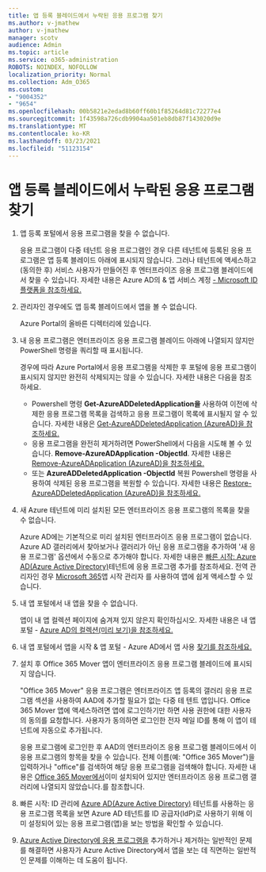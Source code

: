 ```yaml
---
title: 앱 등록 블레이드에서 누락된 응용 프로그램 찾기
ms.author: v-jmathew
author: v-jmathew
manager: scotv
audience: Admin
ms.topic: article
ms.service: o365-administration
ROBOTS: NOINDEX, NOFOLLOW
localization_priority: Normal
ms.collection: Adm_O365
ms.custom:
- "9004352"
- "9654"
ms.openlocfilehash: 00b5821e2edad8b60ff60b1f85264d81c72277e4
ms.sourcegitcommit: 1f43598a726cdb9904aa501eb8db87f143020d9e
ms.translationtype: MT
ms.contentlocale: ko-KR
ms.lasthandoff: 03/23/2021
ms.locfileid: "51123154"
---
```

# <a name="find-missing-applications-on-app-registration-blade"></a>앱 등록 블레이드에서 누락된 응용 프로그램 찾기

1. 앱 등록 포털에서 응용 프로그램을 찾을 수 없습니다.

    응용 프로그램이 다중 테넌트 응용 프로그램인 경우 다른 테넌트에 등록된 응용 프로그램은 앱 등록 블레이드 아래에 표시되지 않습니다. 그러나 테넌트에 액세스하고(동의한 후) 서비스 사용자가 만들어진 후 엔터프라이즈 응용 프로그램 블레이드에서 찾을 수 있습니다. 자세한 내용은 Azure AD의 & 앱 서비스 계정 [- Microsoft ID 플랫폼을 참조하세요.](https://docs.microsoft.com/azure/active-directory/develop/app-objects-and-service-principals)
2. 관리자인 경우에도 앱 등록 블레이드에서 앱을 볼 수 없습니다.

    Azure Portal의 올바른 디렉터리에 있습니다.
3. 내 응용 프로그램은 엔터프라이즈 응용 프로그램 블레이드 아래에 나열되지 않지만 PowerShell 명령을 쿼리할 때 표시됩니다.

    경우에 따라 Azure Portal에서 응용 프로그램을 삭제한 후 포털에 응용 프로그램이 표시되지 않지만 완전히 삭제되지는 않을 수 있습니다. 자세한 내용은 다음을 참조하세요.
    - Powershell 명령 **Get-AzureADDeletedApplication을** 사용하여 이전에 삭제한 응용 프로그램 목록을 검색하고 응용 프로그램이 목록에 표시될지 알 수 있습니다. 자세한 내용은 [Get-AzureADDeletedApplication (AzureAD)을 참조하세요.](https://docs.microsoft.com/powershell/module/azuread/get-azureaddeletedapplication)
    - 응용 프로그램을 완전히 제거하려면 PowerShell에서 다음을 시도해 볼 수 있습니다. **Remove-AzureADApplication -ObjectId**. 자세한 내용은 [Remove-AzureADApplication (AzureAD)을 참조하세요.](https://docs.microsoft.com/powershell/module/azuread/remove-azureadapplication)
    - 또는 **AzureADDeletedApplication -ObjectId** 복원 Powershell 명령을 사용하여 삭제된 응용 프로그램을 복원할 수 있습니다. 자세한 내용은 [Restore-AzureADDeletedApplication (AzureAD)을 참조하세요.](https://docs.microsoft.com/powershell/module/azuread/restore-azureaddeletedapplication)
4. 새 Azure 테넌트에 미리 설치된 모든 엔터프라이즈 응용 프로그램의 목록을 찾을 수 없습니다.

    Azure AD에는 기본적으로 미리 설치된 엔터프라이즈 응용 프로그램이 없습니다. Azure AD 갤러리에서 찾아보거나 갤러리가 아닌 응용 프로그램을 추가하여 '새 응용 프로그램' 옵션에서 수동으로 추가해야 합니다. 자세한 내용은 [빠른 시작: Azure AD(Azure Active Directory)](https://docs.microsoft.com/azure/active-directory/manage-apps/add-application-portal)테넌트에 응용 프로그램 추가를 참조하세요.
    전역 관리자인 경우 [Microsoft 365](https://docs.microsoft.com/microsoft-365/admin/manage/customize-the-app-launcher)앱 시작 관리자 를 사용하여 앱에 쉽게 액세스할 수 있습니다.
5. 내 앱 포털에서 내 앱을 찾을 수 없습니다.

    앱이 내 앱 컬렉션 페이지에 숨겨져 있지 않은지 확인하십시오. 자세한 내용은 내 앱 포털 - [Azure AD의 컬렉션(미리 보기)을 참조하세요.](https://docs.microsoft.com/azure/active-directory/user-help/my-apps-portal-user-collections)
6. 내 앱 포털에서 앱을 시작 & 앱 포털 - Azure AD에서 앱 사용 [찾기를 참조하세요.](https://docs.microsoft.com/azure/active-directory/user-help/my-apps-portal-end-user-access)
7. 설치 후 Office 365 Mover 앱이 엔터프라이즈 응용 프로그램 블레이드에 표시되지 않습니다.

    "Office 365 Mover" 응용 프로그램은 엔터프라이즈 앱 등록의 갤러리 응용 프로그램 섹션을 사용하여 AAD에 추가할 필요가 없는 다중 테 텐트 앱입니다. Office 365 Mover 앱에 액세스하려면 앱에 로그인하기만 하면 사용 권한에 대한 사용자의 동의를 요청합니다. 사용자가 동의하면 로그인한 전자 메일 ID를 통해 이 앱이 테넌트에 자동으로 추가됩니다.

    응용 프로그램에 로그인한 후 AAD의 엔터프라이즈 응용 프로그램 블레이드에서 이 응용 프로그램의 항목을 찾을 수 있습니다. 전체 이름(예: "Office 365 Mover")을 입력하거나 "office"를 검색하여 해당 응용 프로그램을 검색해야 합니다. 자세한 내용은 [Office 365 Mover에서](https://docs.microsoft.com/answers/questions/30186/office-365-mover-says-its-already-installed-but-it.html)이미 설치되어 있지만 엔터프라이즈 응용 프로그램 갤러리에 나열되지 않았습니다.를 참조합니다.
8. 빠른 시작: ID 관리에 [Azure AD(Azure Active Directory)](https://docs.microsoft.com/azure/active-directory/manage-apps/view-applications-portal) 테넌트를 사용하는 응용 프로그램 목록을 보면 Azure AD 테넌트를 ID 공급자(IdP)로 사용하기 위해 이미 설정되어 있는 응용 프로그램(앱)을 보는 방법을 확인할 수 있습니다.
9. [Azure Active Directory에 응용 프로그램을](https://docs.microsoft.com/azure/active-directory/manage-apps/troubleshoot-adding-apps) 추가하거나 제거하는 일반적인 문제를 해결하면 사용자가 Azure Active Directory에서 앱을 보는 데 직면하는 일반적인 문제를 이해하는 데 도움이 됩니다.
